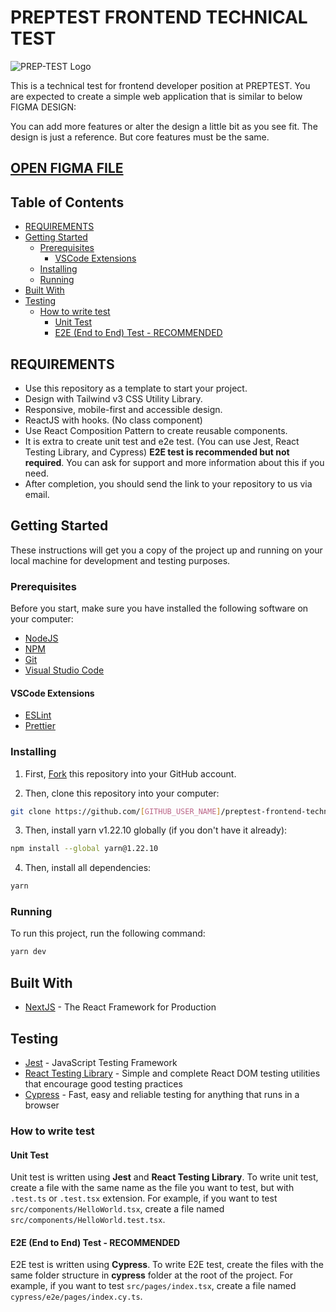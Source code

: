 # PREPTEST FRONTEND TECHNICAL TEST

![PREP-TEST Logo](https://prep-test.com/images/logo/logo.svg)

This is a technical test for frontend developer position at PREPTEST.
You are expected to create a simple web application that is similar to below FIGMA DESIGN:

You can add more features or alter the design a little bit as you see fit. The design is just a reference. But core features must be the same.

## [OPEN FIGMA FILE](https://www.figma.com/file/dwq7prfTwjVvfSuhQOAYI9/PREPTEST-TECHNICAL-TEST?type=design&node-id=0-1&mode=design&t=syNOb5ioV3QCjkf5-0)

## Table of Contents

<!-- TOC -->

- [REQUIREMENTS](#requirements)
- [Getting Started](#getting-started)
  - [Prerequisites](#prerequisites)
    - [VSCode Extensions](#vscode-extensions)
  - [Installing](#installing)
  - [Running](#running)
- [Built With](#built-with)
- [Testing](#testing)
  - [How to write test](#how-to-write-test)
    - [Unit Test](#unit-test)
    - [E2E (End to End) Test - RECOMMENDED](#e2e-end-to-end-test---recommended)

<!-- /TOC -->

## REQUIREMENTS

- Use this repository as a template to start your project.
- Design with Tailwind v3 CSS Utility Library.
- Responsive, mobile-first and accessible design.
- ReactJS with hooks. (No class component)
- Use React Composition Pattern to create reusable components.
- It is extra to create unit test and e2e test. (You can use Jest, React Testing Library, and Cypress) **E2E test is recommended but not required**. You can ask for support and more information about this if you need.
- After completion, you should send the link to your repository to us via email.

## Getting Started

These instructions will get you a copy of the project up and running on your local machine for development and testing purposes.

### Prerequisites

Before you start, make sure you have installed the following software on your computer:

- [NodeJS](https://nodejs.org/en/download/)
- [NPM](https://www.npmjs.com/get-npm)
- [Git](https://git-scm.com/downloads)
- [Visual Studio Code](https://code.visualstudio.com/download)

#### VSCode Extensions

- [ESLint](https://marketplace.visualstudio.com/items?itemName=dbaeumer.vscode-eslint)
- [Prettier](https://marketplace.visualstudio.com/items?itemName=esbenp.prettier-vscode)

### Installing

1. First, [Fork](https://docs.github.com/en/get-started/quickstart/fork-a-repo) this repository into your GitHub account.

2. Then, clone this repository into your computer:

```bash
git clone https://github.com/[GITHUB_USER_NAME]/preptest-frontend-technical-test
```

3. Then, install yarn v1.22.10 globally (if you don't have it already):

```bash
npm install --global yarn@1.22.10
```

4. Then, install all dependencies:

```bash
yarn
```

### Running

To run this project, run the following command:

```bash
yarn dev
```

## Built With

- [NextJS](https://nextjs.org/) - The React Framework for Production

## Testing

- [Jest](https://jestjs.io/) - JavaScript Testing Framework
- [React Testing Library](https://testing-library.com/docs/react-testing-library/intro/) - Simple and complete React DOM testing utilities that encourage good testing practices
- [Cypress](https://www.cypress.io/) - Fast, easy and reliable testing for anything that runs in a browser

### How to write test

#### Unit Test

Unit test is written using **Jest** and **React Testing Library**. To write unit test, create a file with the same name as the file you want to test, but with `.test.ts` or `.test.tsx` extension. For example, if you want to test `src/components/HelloWorld.tsx`, create a file named `src/components/HelloWorld.test.tsx`.

#### E2E (End to End) Test - RECOMMENDED

E2E test is written using **Cypress**. To write E2E test, create the files with the same folder structure in **cypress** folder at the root of the project. For example, if you want to test `src/pages/index.tsx`, create a file named `cypress/e2e/pages/index.cy.ts`.
